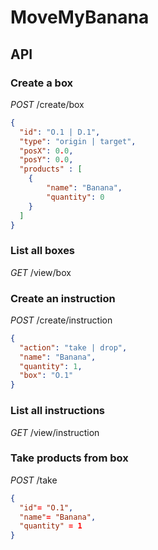 # MoveMyBanana
## API
### Create a box
*POST* /create/box
```json
{
  "id": "O.1 | D.1",
  "type": "origin | target",
  "posX": 0.0,
  "posY": 0.0,
  "products" : [
    {
        "name": "Banana",
        "quantity": 0
    }
  ]
}
```
### List all boxes
*GET* /view/box
### Create an instruction
*POST* /create/instruction
```json
{
  "action": "take | drop",
  "name": "Banana",
  "quantity": 1,
  "box": "O.1"
}
```
### List all instructions
*GET* /view/instruction
### Take products from box
*POST* /take
```json
{
  "id"= "O.1",
  "name"= "Banana",
  "quantity" = 1
}
```
